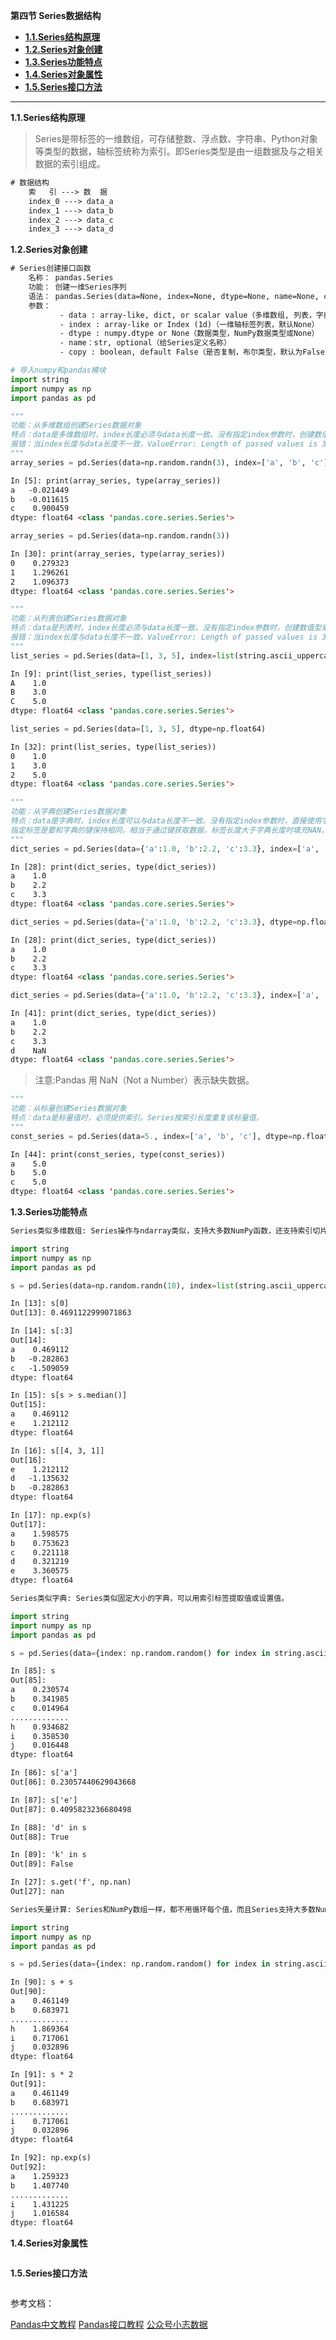 **第四节 Series数据结构**
- <a href="#1.1">**1.1.Series结构原理**</a>
- <a href="#1.2">**1.2.Series对象创建**</a>
- <a href="#1.3">**1.3.Series功能特点**</a>
- <a href="#1.4">**1.4.Series对象属性**</a>
- <a href="#1.5">**1.5.Series接口方法**</a>

---
<a id="1.1">**1.1.Series结构原理**</a>

> Series是带标签的一维数组，可存储整数、浮点数、字符串、Python对象等类型的数据，轴标签统称为索引。即Series类型是由一组数据及与之相关数据的索引组成。

```html
# 数据结构
	索   引 ---> 数  据
	index_0 ---> data_a
	index_1 ---> data_b
	index_2 ---> data_c
	index_3 ---> data_d
```

<a id="1.2">**1.2.Series对象创建**</a>
```html
# Series创建接口函数
	名称： pandas.Series
	功能： 创建一维Series序列
	语法： pandas.Series(data=None, index=None, dtype=None, name=None, copy=False, fastpath=False)
	参数：
		   - data : array-like, dict, or scalar value（多维数组, 列表，字典, 或标量值）
		   - index : array-like or Index (1d)（一维轴标签列表，默认None）
		   - dtype : numpy.dtype or None（数据类型，NumPy数据类型或None）
		   - name：str, optional（给Series定义名称）
		   - copy : boolean, default False（是否复制，布尔类型，默认为False）
```
```python
# 导入numpy和pandas模块
import string
import numpy as np 
import pandas as pd 
```
```python
"""
功能：从多维数组创建Series数据对象
特点：data是多维数组时，index长度必须与data长度一致。没有指定index参数时，创建数值型索引，即[0, ..., len(data) - 1]。
报错：当index长度与data长度不一致，ValueError: Length of passed values is 3, index implies 2.
"""
array_series = pd.Series(data=np.random.randn(3), index=['a', 'b', 'c'])
```
```html
In [5]: print(array_series, type(array_series))
a   -0.021449
b   -0.011615
c    0.900459
dtype: float64 <class 'pandas.core.series.Series'>
```
```python
array_series = pd.Series(data=np.random.randn(3))
```
```html
In [30]: print(array_series, type(array_series))
0    0.279323
1    1.296261
2    1.096373
dtype: float64 <class 'pandas.core.series.Series'>
```

```python
"""
功能：从列表创建Series数据对象
特点：data是列表时，index长度必须与data长度一致。没有指定index参数时，创建数值型索引，即[0, ..., len(data) - 1]。
报错：当index长度与data长度不一致，ValueError: Length of passed values is 3, index implies 2.
"""
list_series = pd.Series(data=[1, 3, 5], index=list(string.ascii_uppercase[:3]), dtype=np.float64)
```
```html
In [9]: print(list_series, type(list_series))
A    1.0
B    3.0
C    5.0
dtype: float64 <class 'pandas.core.series.Series'>
```
```python
list_series = pd.Series(data=[1, 3, 5], dtype=np.float64)
```
```html
In [32]: print(list_series, type(list_series))
0    1.0
1    3.0
2    5.0
dtype: float64 <class 'pandas.core.series.Series'>
```

```python
"""
功能：从字典创建Series数据对象
特点：data是字典时，index长度可以与data长度不一致。没有指定index参数时，直接使用字典的键做为index标签。
指定标签是要和字典的键保持相同，相当于通过键获取数据，标签长度大于字典长度时填充NAN，反之数据长度等于标签长度。
"""
dict_series = pd.Series(data={'a':1.0, 'b':2.2, 'c':3.3}, index=['a', 'b', 'c'], dtype=np.float64)
```
```html
In [28]: print(dict_series, type(dict_series))
a    1.0
b    2.2
c    3.3
dtype: float64 <class 'pandas.core.series.Series'>
```
```python
dict_series = pd.Series(data={'a':1.0, 'b':2.2, 'c':3.3}, dtype=np.float64)
```
```html
In [28]: print(dict_series, type(dict_series))
a    1.0
b    2.2
c    3.3
dtype: float64 <class 'pandas.core.series.Series'>
```
```python
dict_series = pd.Series(data={'a':1.0, 'b':2.2, 'c':3.3}, index=['a', 'b'], dtype=np.float64)
```
```html
In [41]: print(dict_series, type(dict_series))
a    1.0
b    2.2
c    3.3
d    NaN
dtype: float64 <class 'pandas.core.series.Series'>
```
> 注意:Pandas 用 NaN（Not a Number）表示缺失数据。


```python
"""
功能：从标量创建Series数据对象
特点：data是标量值时，必须提供索引。Series按索引长度重复该标量值。
"""
const_series = pd.Series(data=5., index=['a', 'b', 'c'], dtype=np.float64)
```
```html
In [44]: print(const_series, type(const_series))
a    5.0
b    5.0
c    5.0
dtype: float64 <class 'pandas.core.series.Series'>
```

<a id="1.3">**1.3.Series功能特点**</a>
```html
Series类似多维数组: Series操作与ndarray类似，支持大多数NumPy函数，还支持索引切片。
```
```python
import string
import numpy as np
import pandas as pd

s = pd.Series(data=np.random.randn(10), index=list(string.ascii_uppercase[:10]), dtype=np.float64)
```
```html
In [13]: s[0]
Out[13]: 0.4691122999071863

In [14]: s[:3]
Out[14]: 
a    0.469112
b   -0.282863
c   -1.509059
dtype: float64

In [15]: s[s > s.median()]
Out[15]: 
a    0.469112
e    1.212112
dtype: float64

In [16]: s[[4, 3, 1]]
Out[16]: 
e    1.212112
d   -1.135632
b   -0.282863
dtype: float64

In [17]: np.exp(s)
Out[17]: 
a    1.598575
b    0.753623
c    0.221118
d    0.321219
e    3.360575
dtype: float64
```

```html
Series类似字典: Series类似固定大小的字典，可以用索引标签提取值或设置值。
```
```python
import string
import numpy as np
import pandas as pd

s = pd.Series(data={index: np.random.random() for index in string.ascii_lowercase[:10]}, index=list(string.ascii_lowercase[:10]), dtype=np.float64)
```
```html
In [85]: s
Out[85]:
a    0.230574
b    0.341985
c    0.014964
.............
h    0.934682
i    0.358530
j    0.016448
dtype: float64

In [86]: s['a']
Out[86]: 0.23057440629043668

In [87]: s['e']
Out[87]: 0.4095823236680498

In [88]: 'd' in s
Out[88]: True

In [89]: 'k' in s
Out[89]: False

In [27]: s.get('f', np.nan)
Out[27]: nan
```
```html
Series矢量计算: Series和NumPy数组一样，都不用循环每个值，而且Series支持大多数NumPy多维数组的方法。
```
```python
import string
import numpy as np
import pandas as pd

s = pd.Series(data={index: np.random.random() for index in string.ascii_lowercase[:10]}, index=list(string.ascii_lowercase[:10]), dtype=np.float64)
```
```html
In [90]: s + s
Out[90]:
a    0.461149
b    0.683971
.............
h    1.869364
i    0.717061
j    0.032896
dtype: float64

In [91]: s * 2
Out[91]:
a    0.461149
b    0.683971
.............
i    0.717061
j    0.032896
dtype: float64

In [92]: np.exp(s)
Out[92]:
a    1.259323
b    1.407740
.............
i    1.431225
j    1.016584
dtype: float64
```

<a id="1.4">**1.4.Series对象属性**</a>
```html

```
<a id="1.5">**1.5.Series接口方法**</a>
```html

```



参考文档：

[Pandas中文教程](https://www.pypandas.cn/docs/getting_started/dsintro.html#series)
[Pandas接口教程](https://pandas.pydata.org/pandas-docs/stable/reference/api/pandas.Series.html?highlight=series#pandas.Series)
[公众号小志数据](https://mp.weixin.qq.com/s/OHflBhjPj46GT5t1532cnw)